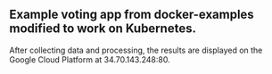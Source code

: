 ## Example voting app from docker-examples modified to work on Kubernetes.


After collecting data and processing, the results are displayed on the Google Cloud Platform at 34.70.143.248:80.
